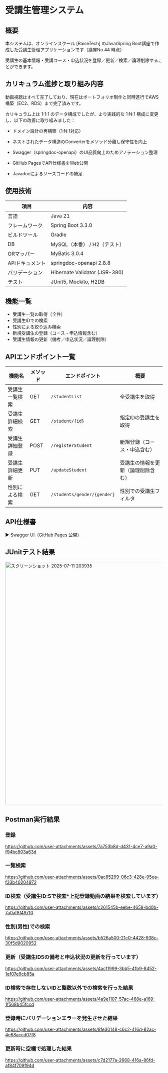 # 受講生管理システム

## 概要
本システムは、オンラインスクール [RaiseTech] のJava/Spring Boot講座で作成した受講生管理アプリケーションです（講座No.44 時点）

受講生の基本情報・受講コース・申込状況を登録／更新／検索／論理削除することができます。

## カリキュラム進捗と取り組み内容
動画視聴はすべて完了しており、現在はポートフォリオ制作と同時進行でAWS構築（EC2、RDS）まで完了済みです。

カリキュラム上は 1:1:1 のデータ構成でしたが、より実践的な 1:N:1 構成に変更し、以下の改善に取り組みました：

- ドメイン設計の再構築（1:N:1対応）

- ネストされたデータ構造のConverterをメソッド分離し保守性を向上

- Swagger（springdoc-openapi）のUI品質向上のためアノテーション整理

- GitHub PagesでAPI仕様書をWeb公開

- Javadocによるソースコードの補足

## 使用技術

| 項目         | 内容                                |
|--------------|-------------------------------------|
| 言語         | Java 21                             |
| フレームワーク | Spring Boot 3.3.0                   |
| ビルドツール | Gradle                              |
| DB           | MySQL（本番） / H2（テスト）        |
| ORマッパー   | MyBatis 3.0.4                        |
| APIドキュメント | springdoc-openapi 2.8.8           |
| バリデーション | Hibernate Validator (JSR-380)      |
| テスト       | JUnit5, Mockito, H2DB               |

## 機能一覧

- 受講生一覧の取得（全件）
- 受講生IDでの検索
- 性別による絞り込み検索
- 新規受講生の登録（コース・申込情報含む）
- 受講生情報の更新（備考／申込状況／論理削除）


## APIエンドポイント一覧

| 機能名               | メソッド | エンドポイント                       | 概要                                  |
|----------------------|----------|--------------------------------------|---------------------------------------|
| 受講生一覧検索        | GET      | `/studentList`                       | 全受講生を取得                        |
| 受講生詳細検索        | GET      | `/student/{id}`                      | 指定IDの受講生を取得                  |
| 受講生詳細登録        | POST     | `/registerStudent`                   | 新規登録（コース・申込含む）          |
| 受講生詳細更新        | PUT      | `/updateStudent`                     | 受講生の情報を更新（論理削除含む）    |
| 性別による検索        | GET      | `/students/gender/{gender}`          | 性別での受講生フィルタ                 |

## API仕様書

▶ [Swagger UI（GitHub Pages 公開）](https://rikuto-web.github.io/TaskStudentsManagement/)

## JUnitテスト結果
<img width="1813" height="775" alt="スクリーンショット 2025-07-11 203935" src="https://github.com/user-attachments/assets/55a866e3-0859-4900-9aa1-7bf1bca94092" />

## Postman実行結果
### 登録


https://github.com/user-attachments/assets/7a753b8d-d431-4ce7-a9a0-f94bc803a63d


### 一覧検索


https://github.com/user-attachments/assets/0ac85299-06c3-428e-95ea-f33b40204972


### ID検索（受講生ID:5で検索*上記登録動画の結果を検索しています）


https://github.com/user-attachments/assets/c261545b-eebe-4658-bd0b-7a0af8f497f0


### 性別(男性)での検索


https://github.com/user-attachments/assets/b526a500-21c0-4428-938c-30f5d9020952


### 更新（受講生ID5の備考と申込状況の更新を行っています）


https://github.com/user-attachments/assets/4ac11999-3bb5-41b9-8452-1ef07e9cb85a


### ID検索で存在しないIDと整数以外での検索を行った結果


https://github.com/user-attachments/assets/4a9e1107-57ac-468e-a169-1f568b45fccd


### 登録時にバリデーションエラーを発生させた結果


https://github.com/user-attachments/assets/8fe30148-c6c2-416d-82ac-4e68accd07f8


### 更新時に空欄で処理した結果


https://github.com/user-attachments/assets/c7d2177a-2668-416a-86fd-af84f709f94d

